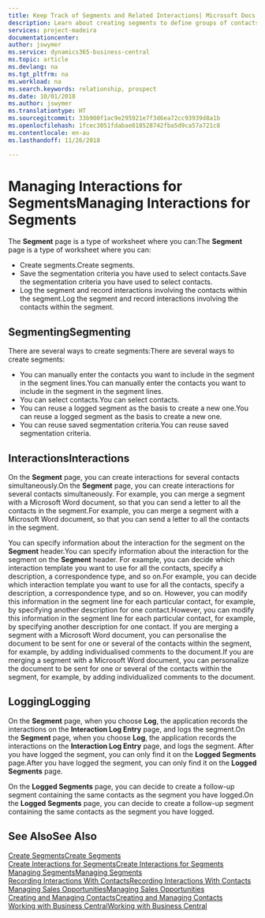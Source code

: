 ```yaml
---
title: Keep Track of Segments and Related Interactions| Microsoft Docs
description: Learn about creating segments to define groups of contacts and specifying interactions for segments.
services: project-madeira
documentationcenter: 
author: jswymer
ms.service: dynamics365-business-central
ms.topic: article
ms.devlang: na
ms.tgt_pltfrm: na
ms.workload: na
ms.search.keywords: relationship, prospect
ms.date: 10/01/2018
ms.author: jswymer
ms.translationtype: HT
ms.sourcegitcommit: 33b900f1ac9e295921e7f3d6ea72cc93939d8a1b
ms.openlocfilehash: 1fcec3051fdabae818528742fba5d9ca57a721c8
ms.contentlocale: en-au
ms.lasthandoff: 11/26/2018

---
```

# <a name="managing-interactions-for-segments"></a><span data-ttu-id="ffc4e-103">Managing Interactions for Segments</span><span class="sxs-lookup"><span data-stu-id="ffc4e-103">Managing Interactions for Segments</span></span>
<span data-ttu-id="ffc4e-104">The **Segment** page is a type of worksheet where you can:</span><span class="sxs-lookup"><span data-stu-id="ffc4e-104">The **Segment** page is a type of worksheet where you can:</span></span>

* <span data-ttu-id="ffc4e-105">Create segments.</span><span class="sxs-lookup"><span data-stu-id="ffc4e-105">Create segments.</span></span>
* <span data-ttu-id="ffc4e-106">Save the segmentation criteria you have used to select contacts.</span><span class="sxs-lookup"><span data-stu-id="ffc4e-106">Save the segmentation criteria you have used to select contacts.</span></span>
* <span data-ttu-id="ffc4e-107">Log the segment and record interactions involving the contacts within the segment.</span><span class="sxs-lookup"><span data-stu-id="ffc4e-107">Log the segment and record interactions involving the contacts within the segment.</span></span>

## <a name="segmenting"></a><span data-ttu-id="ffc4e-108">Segmenting</span><span class="sxs-lookup"><span data-stu-id="ffc4e-108">Segmenting</span></span>
<span data-ttu-id="ffc4e-109">There are several ways to create segments:</span><span class="sxs-lookup"><span data-stu-id="ffc4e-109">There are several ways to create segments:</span></span>

* <span data-ttu-id="ffc4e-110">You can manually enter the contacts you want to include in the segment in the segment lines.</span><span class="sxs-lookup"><span data-stu-id="ffc4e-110">You can manually enter the contacts you want to include in the segment in the segment lines.</span></span>
* <span data-ttu-id="ffc4e-111">You can select contacts.</span><span class="sxs-lookup"><span data-stu-id="ffc4e-111">You can select contacts.</span></span>
* <span data-ttu-id="ffc4e-112">You can reuse a logged segment as the basis to create a new one.</span><span class="sxs-lookup"><span data-stu-id="ffc4e-112">You can reuse a logged segment as the basis to create a new one.</span></span>
* <span data-ttu-id="ffc4e-113">You can reuse saved segmentation criteria.</span><span class="sxs-lookup"><span data-stu-id="ffc4e-113">You can reuse saved segmentation criteria.</span></span>

## <a name="interactions"></a><span data-ttu-id="ffc4e-114">Interactions</span><span class="sxs-lookup"><span data-stu-id="ffc4e-114">Interactions</span></span>
<span data-ttu-id="ffc4e-115">On the **Segment** page, you can create interactions for several contacts simultaneously.</span><span class="sxs-lookup"><span data-stu-id="ffc4e-115">On the **Segment** page, you can create interactions for several contacts simultaneously.</span></span> <span data-ttu-id="ffc4e-116">For example, you can merge a segment with a Microsoft Word document, so that you can send a letter to all the contacts in the segment.</span><span class="sxs-lookup"><span data-stu-id="ffc4e-116">For example, you can merge a segment with a Microsoft Word document, so that you can send a letter to all the contacts in the segment.</span></span>

<span data-ttu-id="ffc4e-117">You can specify information about the interaction for the segment on the **Segment** header.</span><span class="sxs-lookup"><span data-stu-id="ffc4e-117">You can specify information about the interaction for the segment on the **Segment** header.</span></span> <span data-ttu-id="ffc4e-118">For example, you can decide which interaction template you want to use for all the contacts, specify a description, a correspondence type, and so on.</span><span class="sxs-lookup"><span data-stu-id="ffc4e-118">For example, you can decide which interaction template you want to use for all the contacts, specify a description, a correspondence type, and so on.</span></span> <span data-ttu-id="ffc4e-119">However, you can modify this information in the segment line for each particular contact, for example, by specifying another description for one contact.</span><span class="sxs-lookup"><span data-stu-id="ffc4e-119">However, you can modify this information in the segment line for each particular contact, for example, by specifying another description for one contact.</span></span> <span data-ttu-id="ffc4e-120">If you are merging a segment with a Microsoft Word document, you can personalise the document to be sent for one or several of the contacts within the segment, for example, by adding individualised comments to the document.</span><span class="sxs-lookup"><span data-stu-id="ffc4e-120">If you are merging a segment with a Microsoft Word document, you can personalize the document to be sent for one or several of the contacts within the segment, for example, by adding individualized comments to the document.</span></span>

## <a name="logging"></a><span data-ttu-id="ffc4e-121">Logging</span><span class="sxs-lookup"><span data-stu-id="ffc4e-121">Logging</span></span>
<span data-ttu-id="ffc4e-122">On the **Segment** page, when you choose **Log**, the application records the interactions on the **Interaction Log Entry** page, and logs the segment.</span><span class="sxs-lookup"><span data-stu-id="ffc4e-122">On the **Segment** page, when you choose **Log**, the application records the interactions on the **Interaction Log Entry** page, and logs the segment.</span></span> <span data-ttu-id="ffc4e-123">After you have logged the segment, you can only find it on the **Logged Segments** page.</span><span class="sxs-lookup"><span data-stu-id="ffc4e-123">After you have logged the segment, you can only find it on the **Logged Segments** page.</span></span>

<span data-ttu-id="ffc4e-124">On the **Logged Segments** page, you can decide to create a follow-up segment containing the same contacts as the segment you have logged.</span><span class="sxs-lookup"><span data-stu-id="ffc4e-124">On the **Logged Segments** page, you can decide to create a follow-up segment containing the same contacts as the segment you have logged.</span></span>

## <a name="see-also"></a><span data-ttu-id="ffc4e-125">See Also</span><span class="sxs-lookup"><span data-stu-id="ffc4e-125">See Also</span></span>
[<span data-ttu-id="ffc4e-126">Create Segments</span><span class="sxs-lookup"><span data-stu-id="ffc4e-126">Create Segments</span></span>](marketing-how-create-segment.md)  
[<span data-ttu-id="ffc4e-127">Create Interactions for Segments</span><span class="sxs-lookup"><span data-stu-id="ffc4e-127">Create Interactions for Segments</span></span>](marketing-how-create-interactions.md)  
[<span data-ttu-id="ffc4e-128">Managing Segments</span><span class="sxs-lookup"><span data-stu-id="ffc4e-128">Managing Segments</span></span>](marketing-segments.md)  
[<span data-ttu-id="ffc4e-129">Recording Interactions With Contacts</span><span class="sxs-lookup"><span data-stu-id="ffc4e-129">Recording Interactions With Contacts</span></span>](marketing-interactions.md)  
[<span data-ttu-id="ffc4e-130">Managing Sales Opportunities</span><span class="sxs-lookup"><span data-stu-id="ffc4e-130">Managing Sales Opportunities</span></span>](marketing-manage-sales-opportunities.md)  
[<span data-ttu-id="ffc4e-131">Creating and Managing Contacts</span><span class="sxs-lookup"><span data-stu-id="ffc4e-131">Creating and Managing Contacts</span></span>](marketing-contacts.md)  
[<span data-ttu-id="ffc4e-132">Working with Business Central</span><span class="sxs-lookup"><span data-stu-id="ffc4e-132">Working with Business Central</span></span>](ui-work-product.md)

